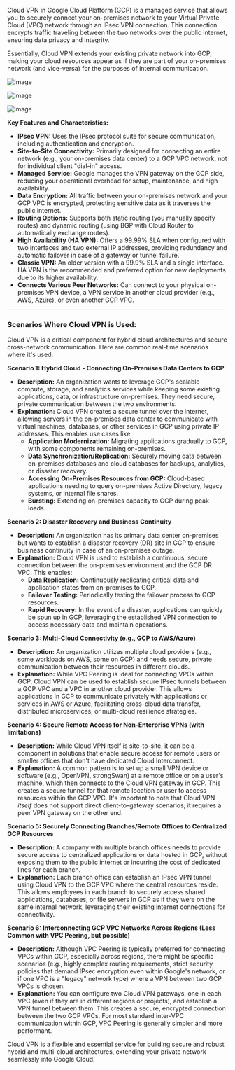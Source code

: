 Cloud VPN in Google Cloud Platform (GCP) is a managed service that allows you to securely connect your on-premises network to your Virtual Private Cloud (VPC) network through an IPsec VPN connection. This connection encrypts traffic traveling between the two networks over the public internet, ensuring data privacy and integrity.

Essentially, Cloud VPN extends your existing private network into GCP, making your cloud resources appear as if they are part of your on-premises network (and vice-versa) for the purposes of internal communication.

![image](https://github.com/user-attachments/assets/55f9df4e-feed-4c06-9974-0d5e20ccc6f6)

![image](https://github.com/user-attachments/assets/ce6bf888-510d-4be6-a629-d09330b8d6fe)  

![image](https://github.com/user-attachments/assets/5f725b7c-a1ec-4c9d-b30a-d58709ac69dc)




**Key Features and Characteristics:**

* **IPsec VPN:** Uses the IPsec protocol suite for secure communication, including authentication and encryption.
* **Site-to-Site Connectivity:** Primarily designed for connecting an entire network (e.g., your on-premises data center) to a GCP VPC network, not for individual client "dial-in" access.
* **Managed Service:** Google manages the VPN gateway on the GCP side, reducing your operational overhead for setup, maintenance, and high availability.
* **Data Encryption:** All traffic between your on-premises network and your GCP VPC is encrypted, protecting sensitive data as it traverses the public internet.
* **Routing Options:** Supports both static routing (you manually specify routes) and dynamic routing (using BGP with Cloud Router to automatically exchange routes).
* **High Availability (HA VPN):** Offers a 99.99% SLA when configured with two interfaces and two external IP addresses, providing redundancy and automatic failover in case of a gateway or tunnel failure.
* **Classic VPN:** An older version with a 99.9% SLA and a single interface. HA VPN is the recommended and preferred option for new deployments due to its higher availability.
* **Connects Various Peer Networks:** Can connect to your physical on-premises VPN device, a VPN service in another cloud provider (e.g., AWS, Azure), or even another GCP VPC.

---

### Scenarios Where Cloud VPN is Used:

Cloud VPN is a critical component for hybrid cloud architectures and secure cross-network communication. Here are common real-time scenarios where it's used:

**Scenario 1: Hybrid Cloud - Connecting On-Premises Data Centers to GCP**

* **Description:** An organization wants to leverage GCP's scalable compute, storage, and analytics services while keeping some existing applications, data, or infrastructure on-premises. They need secure, private communication between the two environments.
* **Explanation:** Cloud VPN creates a secure tunnel over the internet, allowing servers in the on-premises data center to communicate with virtual machines, databases, or other services in GCP using private IP addresses. This enables use cases like:
    * **Application Modernization:** Migrating applications gradually to GCP, with some components remaining on-premises.
    * **Data Synchronization/Replication:** Securely moving data between on-premises databases and cloud databases for backups, analytics, or disaster recovery.
    * **Accessing On-Premises Resources from GCP:** Cloud-based applications needing to query on-premises Active Directory, legacy systems, or internal file shares.
    * **Bursting:** Extending on-premises capacity to GCP during peak loads.

**Scenario 2: Disaster Recovery and Business Continuity**

* **Description:** An organization has its primary data center on-premises but wants to establish a disaster recovery (DR) site in GCP to ensure business continuity in case of an on-premises outage.
* **Explanation:** Cloud VPN is used to establish a continuous, secure connection between the on-premises environment and the GCP DR VPC. This enables:
    * **Data Replication:** Continuously replicating critical data and application states from on-premises to GCP.
    * **Failover Testing:** Periodically testing the failover process to GCP resources.
    * **Rapid Recovery:** In the event of a disaster, applications can quickly be spun up in GCP, leveraging the established VPN connection to access necessary data and maintain operations.

**Scenario 3: Multi-Cloud Connectivity (e.g., GCP to AWS/Azure)**

* **Description:** An organization utilizes multiple cloud providers (e.g., some workloads on AWS, some on GCP) and needs secure, private communication between their resources in different clouds.
* **Explanation:** While VPC Peering is ideal for connecting VPCs within GCP, Cloud VPN can be used to establish secure IPsec tunnels between a GCP VPC and a VPC in another cloud provider. This allows applications in GCP to communicate privately with applications or services in AWS or Azure, facilitating cross-cloud data transfer, distributed microservices, or multi-cloud resilience strategies.

**Scenario 4: Secure Remote Access for Non-Enterprise VPNs (with limitations)**

* **Description:** While Cloud VPN itself is site-to-site, it can be a component in solutions that enable secure access for remote users or smaller offices that don't have dedicated Cloud Interconnect.
* **Explanation:** A common pattern is to set up a small VPN device or software (e.g., OpenVPN, strongSwan) at a remote office or on a user's machine, which then connects to the Cloud VPN gateway in GCP. This creates a secure tunnel for that remote location or user to access resources within the GCP VPC. It's important to note that Cloud VPN *itself* does not support direct client-to-gateway scenarios; it requires a peer VPN gateway on the other end.

**Scenario 5: Securely Connecting Branches/Remote Offices to Centralized GCP Resources**

* **Description:** A company with multiple branch offices needs to provide secure access to centralized applications or data hosted in GCP, without exposing them to the public internet or incurring the cost of dedicated lines for each branch.
* **Explanation:** Each branch office can establish an IPsec VPN tunnel using Cloud VPN to the GCP VPC where the central resources reside. This allows employees in each branch to securely access shared applications, databases, or file servers in GCP as if they were on the same internal network, leveraging their existing internet connections for connectivity.

**Scenario 6: Interconnecting GCP VPC Networks Across Regions (Less Common with VPC Peering, but possible)**

* **Description:** Although VPC Peering is typically preferred for connecting VPCs within GCP, especially across regions, there might be specific scenarios (e.g., highly complex routing requirements, strict security policies that demand IPsec encryption even within Google's network, or if one VPC is a "legacy" network type) where a VPN between two GCP VPCs is chosen.
* **Explanation:** You can configure two Cloud VPN gateways, one in each VPC (even if they are in different regions or projects), and establish a VPN tunnel between them. This creates a secure, encrypted connection between the two GCP VPCs. For most standard inter-VPC communication within GCP, VPC Peering is generally simpler and more performant.

Cloud VPN is a flexible and essential service for building secure and robust hybrid and multi-cloud architectures, extending your private network seamlessly into Google Cloud.
